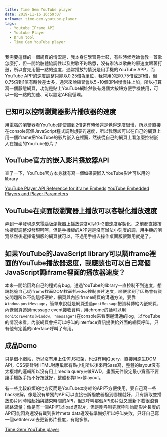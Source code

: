 ```yaml
---
title: Time Gem YouTube player
date: 2019-11-16 16:59:07
urlname: time-gem-youtube-player
tags:
  - Youtube IFrame API
  - Youtube Player
  - Drum tool
  - Time Gem YouTube player
---
```


我需要這樣的一個網頁的情況是，我本身在學習爵士鼓，有些時候老師會教一首歌怎麼打，但一開始肢體協調性以及對歌不夠熟悉，沒有辦法以歌曲的原速度跟著打鼓，所以會先用慢一點的速度，通常播放的情況是用手機的YouTube APP，而YouTube APP的速度調整只能以0.25倍為單位，我常用的是0.75倍或是1倍，但0.75倍到1倍有時候差太多，通常來說練習會以5~10個BPM慢慢往上加，所以打算寫一個靜態網頁，功能是貼上YouTube網址然後有幾個大按鈕方便手機使用，可以一點一點的加速、可以設定AB段循環。

<!-- more -->

## 已知可以控制瀏覽器影片播放器的速度

用電腦的瀏覽器看YouTube即使調到2倍速有時候還是覺得速度很慢，所以會直接在console寫個JavaScript程式調到想要的速度，所以我應該可以在自己的網頁上用一個iframe把YouTube的影片嵌入在裡面，然後從自己的網頁上看怎麼控制嵌入在裡面的YouTube影片？

## YouTube官方的嵌入影片播放器API

查了一下，YouTube官方本身就有寫一個如果要嵌入YouTube影片可以用的library

[YouTube Player API Reference for iframe Embeds](https://developers.google.com/youtube/iframe_api_reference)
[YouTube Embedded Players and Player Parameters](https://developers.google.com/youtube/player_parameters)

## YouTube在桌面版瀏覽器上播放可以客製化播放速度

弄到一半發現原來電腦版瀏覽器上播放速度可以0~2倍速度客製化，之前都直接按快捷鍵調整沒發現呵呵，但是手機板的APP還是沒有辦法小刻度的調，用手機的瀏覽器然後選擇電腦版的網頁就可以，不過用手機去操作桌面版很難用就是了。

## 如果YouTube的JavaScript library可以調iframe裡面的YouTube播放器速度，我應該也可以自己寫個JavaScript調iframe裡面的播放器速度？

本來一開始因為自己的程式有bug，透過YouTube的library一直控制不到速度，想說乾脆自己從iframe裡面DOM裡面抓video控制影片速度，順便學到了因為會有資安問題所以不能這樣硬幹，網頁與內嵌iframe網頁的溝通方法，要靠`Window.postMessage`，簡單來說就是網頁透過`postMessage`把資料傳給內嵌網頁，內嵌網頁透過message event接收資料，用chrome的話可以用`monitorEvents(window, "message")`在console來看兩邊溝通的log，以YouTube的情況來看，內嵌網頁會把可以呼叫的interface資訊提供給外面的網頁呼叫，只有他有定義的interface呼叫了有用。

## 成品Demo

只是個小網站，所以沒有用上任何JS框架，也沒有用jQuery，直接用原生DOM API，CSS要針對HTML對應巢狀有點小亂所以後來用Sass寫，整體的layout沒有太複雜的邏輯所以沒有用上media query來做RWD，畫面元件設定最小寬高不要讓手機版手指不好按就好，整體都靠flex做layout。

有一些比較麻煩的地方反而是YouTube本身給的API不方便使用，要自己寫一些hack來解，像是沒有單獨的API可以直接告訴撥放器撥到哪裡就好，只有讀取並播放影片同時給起始與結束時間的API，但是呼叫那個API影片就又重新下載很浪費網路流量；像是有一個API可以load進影片，但是剛呼叫完就呼叫詢問影片長度的API可能因為還沒有載到影片meta data還沒有準備好所以呼叫失敗，只好自己寫一個setInterval去更新影片長度，有點多餘。

[Time Gem YouTube player](https://thiswayne.github.io/TimeGemYoutubePlayer/)
